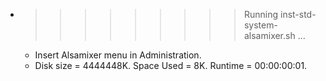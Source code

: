 * >>>>>>>>> Running inst-std-system-alsamixer.sh ...
  * Insert Alsamixer menu in Administration.
  * Disk size = 4444448K. Space Used = 8K. Runtime = 00:00:00:01.
